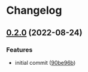 # Changelog

## [0.2.0](https://github.com/ChipWolf/test-matrix/compare/b-a-v0.1.0...b-a-v0.2.0) (2022-08-24)


### Features

* initial commit ([90be96b](https://github.com/ChipWolf/test-matrix/commit/90be96b31ff52f6118f054dc3209da0ab58f29fc))
